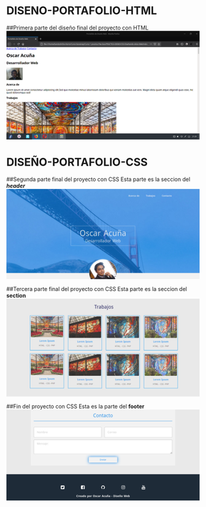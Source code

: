 # DISENO-PORTAFOLIO-HTML

##Primera parte del diseño final del proyecto con HTML
![IMG_HTML](https://github.com/Bandu19/DISENO-PORTAFOLIO/blob/main/img/FOTO_HTML.png?raw=true)


# DISEÑO-PORTAFOLIO-CSS

##Segunda parte final del proyecto con CSS
Esta parte es la seccion del ***header***
![CSS](https://github.com/Bandu19/DISENO-PORTAFOLIO/blob/main/img/finalizacion.png?raw=true)


##Tercera parte final del proyecto con CSS
Esta parte es la seccion del **section**
![CSS_S](https://github.com/Bandu19/DISENO-PORTAFOLIO/blob/main/img/finalizacion2.png?raw=true)

##Fin del proyecto con CSS
Esta es la parte del **footer**
![CSS_F](https://github.com/Bandu19/DISENO-PORTAFOLIO/blob/main/img/contacto.png?raw=true)
